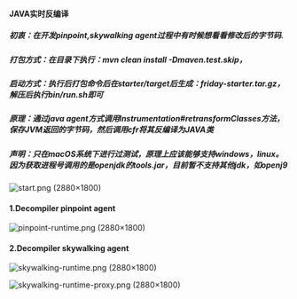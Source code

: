 #### JAVA实时反编译

##### 初衷：在开发pinpoint,skywalking agent过程中有时候想看看修改后的字节码.

##### 打包方式：在目录下执行：mvn clean install -Dmaven.test.skip，

##### 启动方式：执行后打包命令后在starter/target后生成：friday-starter.tar.gz，解压后执行bin/run.sh即可

##### 原理：通过java agent方式调用Instrumentation#retransformClasses方法，保存JVM返回的字节码，然后调用cfr将其反编译为JAVA类

##### 声明：只在macOS系统下进行过测试，原理上应该能够支持windows，linux。因为获取进程号调用的是openjdk的tools.jar，目前暂不支持其他jdk，如openj9

![start.png (2880×1800)](https://raw.githubusercontent.com/zifeihan/friday/master/doc/start.png)

#### 1.Decompiler pinpoint agent

![pinpoint-runtime.png (2880×1800)](https://raw.githubusercontent.com/zifeihan/friday/master/doc/pinpoint-runtime.png)

#### 2.Decompiler skywalking agent

![skywalking-runtime.png (2880×1800)](https://raw.githubusercontent.com/zifeihan/friday/master/doc/skywalking-runtime.png)

![skywalking-runtime-proxy.png (2880×1800)](https://raw.githubusercontent.com/zifeihan/friday/master/doc/skywalking-runtime-proxy.png)

